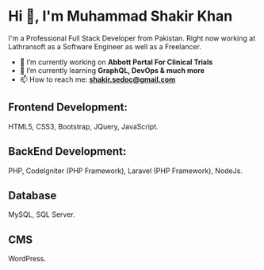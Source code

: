 <h1>Hi 👋, I'm Muhammad Shakir Khan</h1>
<p>I'm a Professional Full Stack Developer from Pakistan. Right now working at Lathransoft as a Software Engineer as well as a Freelancer. </p>

- 🔭 I’m currently working on **Abbott Portal For Clinical Trials**
- 🌱 I’m currently learning **GraphQL, DevOps & much more**
- 📫 How to reach me: **shakir.sedoc@gmail.com**

<h2>Frontend Development: </h2>
<p>HTML5, CSS3, Bootstrap, JQuery, JavaScript.</p>

<h2>BackEnd Development: </h2>
<p>PHP, CodeIgniter (PHP Framework), Laravel (PHP Framework), NodeJs.</p>

<h2>Database</h2>
<p>MySQL, SQL Server.</p>

<h2>CMS</h2>
<p>WordPress.</p>
